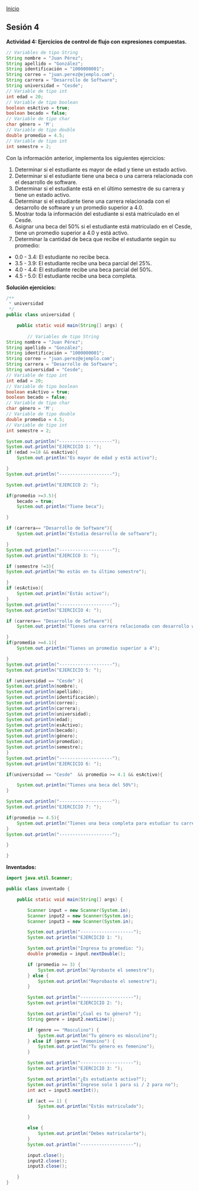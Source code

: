 <!-- No borrar o modificar -->
[Inicio](./index.md)

## Sesión 4


**Actividad 4: Ejercicios de control de flujo con expresiones compuestas.**

``` Java
// Variables de tipo String
String nombre = "Juan Pérez";
String apellido = "González";
String identificación = "1000000001";
String correo = "juan.perez@ejemplo.com";
String carrera = "Desarrollo de Software";
String universidad = "Cesde";
// Variable de tipo int
int edad = 20;
// Variable de tipo boolean
boolean esActivo = true;
boolean becado = false;
// Variable de tipo char
char género = 'M';
// Variable de tipo double
double promedio = 4.5;
// Variable de tipo int
int semestre = 2;
```

Con la información anterior, implementa los siguientes ejercicios:

1. Determinar si el estudiante es mayor de edad y tiene un estado activo.
2. Determinar si el estudiante tiene una beca o una carrera relacionada con el desarrollo de software.
3. Determinar si el estudiante está en el último semestre de su carrera y tiene un estado activo.
4. Determinar si el estudiante tiene una carrera relacionada con el desarrollo de software y un promedio superior a 4.0.
5. Mostrar toda la información del estudiante si está matriculado en el Cesde.
6. Asignar una beca del 50% si el estudiante está matriculado en el Cesde, tiene un promedio superior a 4.0 y está activo.
7. Determinar la cantidad de beca que recibe el estudiante según su promedio:

* 0.0 - 3.4: El estudiante no recibe beca.
* 3.5 - 3.9: El estudiante recibe una beca parcial del 25%.
* 4.0 - 4.4: El estudiante recibe una beca parcial del 50%.
* 4.5 - 5.0: El estudiante recibe una beca completa.

**Solución ejercicios:**

```java
/**
 * universidad
 */
public class universidad {

    public static void main(String[] args) {
        
        // Variables de tipo String
String nombre = "Juan Pérez";
String apellido = "González";
String identificación = "1000000001";
String correo = "juan.perez@ejemplo.com";
String carrera = "Desarrollo de Software";
String universidad = "Cesde";
// Variable de tipo int
int edad = 20;
// Variable de tipo boolean
boolean esActivo = true;
boolean becado = false;
// Variable de tipo char
char género = 'M';
// Variable de tipo double
double promedio = 4.5;
// Variable de tipo int
int semestre = 2;

System.out.println("--------------------");
System.out.println("EJERCICIO 1: ");
if (edad >=18 && esActivo){
    System.out.println("Es mayor de edad y está activo");

}
System.out.println("--------------------");

System.out.println("EJERCICO 2: ");

if(promedio >=3.5){
    becado = true;
    System.out.println("Tiene beca");

}

if (carrera== "Desarrollo de Software"){
    System.out.println("Estudia desarrollo de software");

}
System.out.println("--------------------");
System.out.println("EJERCICO 3: ");

if (semestre !=3){
System.out.println("No estás en tu último semestre");

}
if (esActivo){
    System.out.println("Estás activo");
}
System.out.println("--------------------");
System.out.println("EJERCICIO 4: ");

if (carrera== "Desarrollo de Software"){
    System.out.println("Tienes una carrera relacionada con desarrollo web");

}
if(promedio >=4.1){
    System.out.println("Tienes un promedio superior a 4");

}
System.out.println("--------------------");
System.out.println("EJERCICIO 5: ");

if (universidad == "Cesde" ){
System.out.println(nombre);
System.out.println(apellido);
System.out.println(identificación);
System.out.println(correo);
System.out.println(carrera);
System.out.println(universidad);
System.out.println(edad);
System.out.println(esActivo);
System.out.println(becado);
System.out.println(género);
System.out.println(promedio);
System.out.println(semestre);
}
System.out.println("--------------------");
System.out.println("EJERCICIO 6: ");

if(universidad == "Cesde"  && promedio >= 4.1 && esActivo){

    System.out.println("Tienes una beca del 50%");
}

System.out.println("--------------------");
System.out.println("EJERCICIO 7: ");

if(promedio >= 4.5){
    System.out.println("Tienes una beca completa para estudiar tu carrera en desarrollo");
}
System.out.println("--------------------");

}

}
```
**Inventados:**

```java
import java.util.Scanner;

public class inventado {

    public static void main(String[] args) {

        Scanner input = new Scanner(System.in);
        Scanner input2 = new Scanner(System.in);
        Scanner input3 = new Scanner(System.in);

        System.out.println("--------------------");
        System.out.println("EJERCICIO 1: ");

        System.out.println("Ingresa tu promedio: ");
        double promedio = input.nextDouble();

        if (promedio >= 3) {
            System.out.println("Aprobaste el semestre");
        } else {
            System.out.println("Reprobaste el semestre");
        }

        System.out.println("--------------------");
        System.out.println("EJERCICIO 2: ");

        System.out.println("¿Cual es tu género? ");
        String genre = input2.nextLine();

        if (genre == "Masculino") {
            System.out.println("Tu género es másculino");
        } else if (genre == "Femenino") {
            System.out.println("Tu género es femenino");
        }

        System.out.println("--------------------");
        System.out.println("EJERCICIO 3: ");

        System.out.println("¿Es estudiante activo?");
        System.out.println("Ingrese solo 1 para si / 2 para no");
        int act = input3.nextInt();

        if (act == 1) {
            System.out.println("Estás matriculado");

        }

        else {
            System.out.println("Debes matricularte");
        }
        System.out.println("--------------------");

        input.close();
        input2.close();
        input3.close();

    }
}
```





